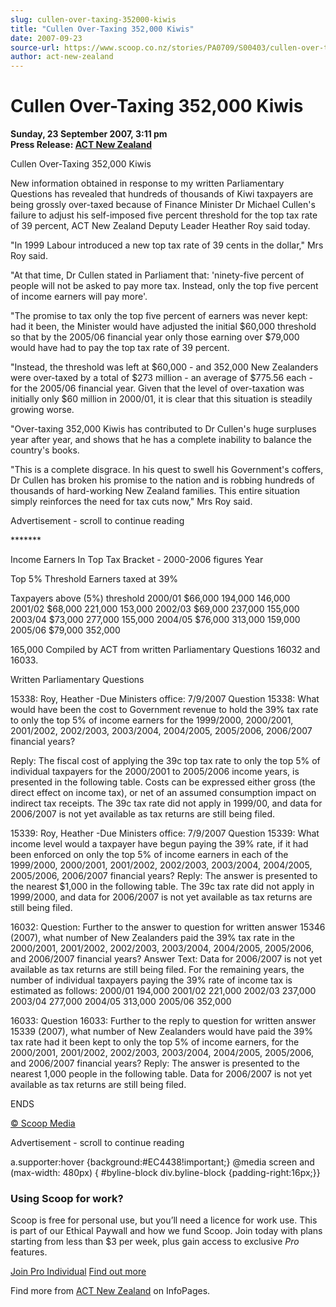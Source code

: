 ```yaml
---
slug: cullen-over-taxing-352000-kiwis
title: "Cullen Over-Taxing 352,000 Kiwis"
date: 2007-09-23
source-url: https://www.scoop.co.nz/stories/PA0709/S00403/cullen-over-taxing-352000-kiwis.htm
author: act-new-zealand
---
```

Cullen Over-Taxing 352,000 Kiwis
================================

**Sunday, 23 September 2007, 3:11 pm**  
**Press Release: [ACT New Zealand](https://info.scoop.co.nz/ACT_New_Zealand)**

Cullen Over-Taxing 352,000 Kiwis

New information obtained in response to my written Parliamentary Questions has revealed that hundreds of thousands of Kiwi taxpayers are being grossly over-taxed because of Finance Minister Dr Michael Cullen's failure to adjust his self-imposed five percent threshold for the top tax rate of 39 percent, ACT New Zealand Deputy Leader Heather Roy said today.

"In 1999 Labour introduced a new top tax rate of 39 cents in the dollar," Mrs Roy said.

"At that time, Dr Cullen stated in Parliament that: 'ninety-five percent of people will not be asked to pay more tax. Instead, only the top five percent of income earners will pay more'.

"The promise to tax only the top five percent of earners was never kept: had it been, the Minister would have adjusted the initial $60,000 threshold so that by the 2005/06 financial year only those earning over $79,000 would have had to pay the top tax rate of 39 percent.

"Instead, the threshold was left at $60,000 - and 352,000 New Zealanders were over-taxed by a total of $273 million - an average of $775.56 each - for the 2005/06 financial year. Given that the level of over-taxation was initially only $60 million in 2000/01, it is clear that this situation is steadily growing worse.

"Over-taxing 352,000 Kiwis has contributed to Dr Cullen's huge surpluses year after year, and shows that he has a complete inability to balance the country's books.

"This is a complete disgrace. In his quest to swell his Government's coffers, Dr Cullen has broken his promise to the nation and is robbing hundreds of thousands of hard-working New Zealand families. This entire situation simply reinforces the need for tax cuts now," Mrs Roy said.

Advertisement - scroll to continue reading





\*\*\*\*\*\*\*

Income Earners In Top Tax Bracket - 2000-2006 figures Year

Top 5% Threshold Earners taxed at 39%

Taxpayers above (5%) threshold 2000/01 $66,000 194,000 146,000 2001/02 $68,000 221,000 153,000 2002/03 $69,000 237,000 155,000 2003/04 $73,000 277,000 155,000 2004/05 $76,000 313,000 159,000 2005/06 $79,000 352,000

165,000 Compiled by ACT from written Parliamentary Questions 16032 and 16033.

Written Parliamentary Questions

15338: Roy, Heather -Due Ministers office: 7/9/2007 Question 15338: What would have been the cost to Government revenue to hold the 39% tax rate to only the top 5% of income earners for the 1999/2000, 2000/2001, 2001/2002, 2002/2003, 2003/2004, 2004/2005, 2005/2006, 2006/2007 financial years?

Reply: The fiscal cost of applying the 39c top tax rate to only the top 5% of individual taxpayers for the 2000/2001 to 2005/2006 income years, is presented in the following table. Costs can be expressed either gross (the direct effect on income tax), or net of an assumed consumption impact on indirect tax receipts. The 39c tax rate did not apply in 1999/00, and data for 2006/2007 is not yet available as tax returns are still being filed.

15339: Roy, Heather -Due Ministers office: 7/9/2007 Question 15339: What income level would a taxpayer have begun paying the 39% rate, if it had been enforced on only the top 5% of income earners in each of the 1999/2000, 2000/2001, 2001/2002, 2002/2003, 2003/2004, 2004/2005, 2005/2006, 2006/2007 financial years? Reply: The answer is presented to the nearest $1,000 in the following table. The 39c tax rate did not apply in 1999/2000, and data for 2006/2007 is not yet available as tax returns are still being filed.

16032: Question: Further to the answer to question for written answer 15346 (2007), what number of New Zealanders paid the 39% tax rate in the 2000/2001, 2001/2002, 2002/2003, 2003/2004, 2004/2005, 2005/2006, and 2006/2007 financial years? Answer Text: Data for 2006/2007 is not yet available as tax returns are still being filed. For the remaining years, the number of individual taxpayers paying the 39% rate of income tax is estimated as follows: 2000/01 194,000 2001/02 221,000 2002/03 237,000 2003/04 277,000 2004/05 313,000 2005/06 352,000

16033: Question 16033: Further to the reply to question for written answer 15339 (2007), what number of New Zealanders would have paid the 39% tax rate had it been kept to only the top 5% of income earners, for the 2000/2001, 2001/2002, 2002/2003, 2003/2004, 2004/2005, 2005/2006, and 2006/2007 financial years? Reply: The answer is presented to the nearest 1,000 people in the following table. Data for 2006/2007 is not yet available as tax returns are still being filed.

ENDS  

[© Scoop Media](http://www.scoop.co.nz/about/terms.html)  

Advertisement - scroll to continue reading



a.supporter:hover {background:#EC4438!important;} @media screen and (max-width: 480px) { #byline-block div.byline-block {padding-right:16px;}}

### Using Scoop for work?

Scoop is free for personal use, but you’ll need a licence for work use. This is part of our Ethical Paywall and how we fund Scoop. Join today with plans starting from less than $3 per week, plus gain access to exclusive _Pro_ features.  
  
[Join Pro Individual](https://pro.scoop.co.nz/Individual/?from=ProIn24) [Find out more](https://pro.scoop.co.nz/using-scoop-for-work/?from=ProIn24)

Find more from [ACT New Zealand](https://info.scoop.co.nz/ACT_New_Zealand) on InfoPages.